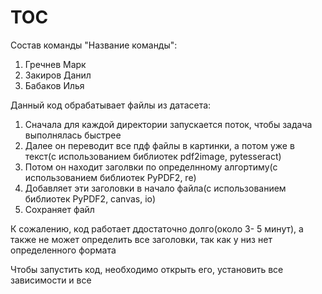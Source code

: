 # TOC
Состав команды "Название команды":
1. Гречнев Марк
2. Закиров Данил
3. Бабаков Илья

Данный код обрабатывает файлы из датасета:
1. Сначала для каждой директории запускается поток, чтобы задача выполнялась быстрее
2. Далее он переводит все пдф файлы в картинки, а потом уже в текст(с использованием библиотек pdf2image, pytesseract)
3. Потом он находит заголвки по определнному алгортиму(с использованием библиотек PyPDF2, re)
4. Добавляет эти заголовки в начало файла(с использованием библиотек PyPDF2, canvas, io)
5. Сохраняет файл

К сожалению, код работает ддостаточно долго(около 3- 5 минут), а также не может определить все заголовки, так как у низ нет определенного формата

Чтобы запустить код, необходимо открыть его, установить все зависимости и все
